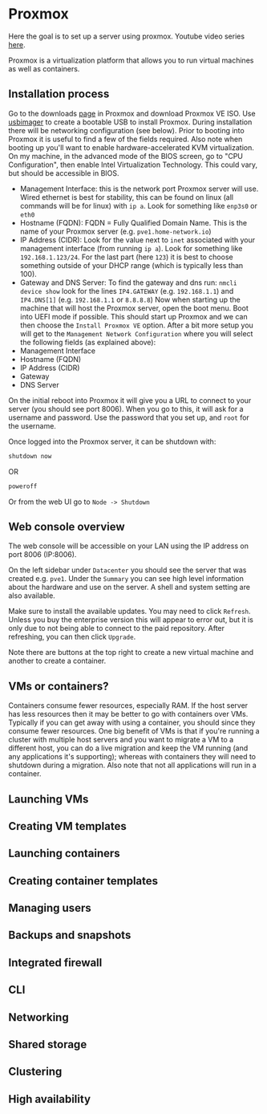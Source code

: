 # Proxmox

Here the goal is to set up a server using proxmox. Youtube video series [here](https://www.youtube.com/watch?v=LCjuiIswXGs).

Proxmox is a virtualization platform that allows you to run virtual machines as well as containers.

## Installation process

Go to the downloads [page](https://www.proxmox.com/en/downloads) in Proxmox and download Proxmox VE ISO.
Use [usbimager](https://gitlab.com/bztsrc/usbimager) to create a bootable USB to install Proxmox.
During installation there will be networking configuration (see below). Prior to booting into Proxmox it is useful to find a few of the fields required. Also note when booting up you'll want to enable hardware-accelerated KVM virtualization. On my machine, in the advanced mode of the BIOS screen, go to "CPU Configuration", then enable Intel Virtualization Technology. This could vary, but should be accessible in BIOS.
- Management Interface: this is the network port Proxmox server will use. Wired ethernet is best for stability, this can be found on linux (all commands will be for linux) with `ip a`. Look for something like `enp3s0` or `eth0`
- Hostname (FQDN): FQDN = Fully Qualified Domain Name. This is the name of your Proxmox server (e.g. `pve1.home-network.io`)
- IP Address (CIDR): Look for the value next to `inet` associated with your management interface (from running `ip a`). Look for something like `192.168.1.123/24`. For the last part (here `123`) it is best to choose something outside of your DHCP range (which is typically less than 100).
- Gateway and DNS Server: To find the gateway and dns run: `nmcli device show` look for the lines `IP4.GATEWAY` (e.g. `192.168.1.1`) and `IP4.DNS[1]` (e.g. `192.168.1.1` or `8.8.8.8`)
Now when starting up the machine that will host the Proxmox server, open the boot menu. Boot into UEFI mode if possible. This should start up Proxmox and we can then choose the `Install Proxmox VE` option.
After a bit more setup you will get to the `Management Network Configuration` where you will select the following fields (as explained above): 
- Management Interface
- Hostname (FQDN)
- IP Address (CIDR)
- Gateway
- DNS Server

On the initial reboot into Proxmox it will give you a URL to connect to your server (you should see port 8006). When you go to this, it will ask for a username and password. Use the password that you set up, and `root` for the username.

Once logged into the Proxmox server, it can be shutdown with:
```bash
shutdown now
```
OR
```bash
poweroff
```

Or from the web UI go to `Node -> Shutdown`

## Web console overview

The web console will be accessible on your LAN using the IP address on port 8006 (IP:8006).

On the left sidebar under `Datacenter` you should see the server that was created e.g. `pve1`. Under the `Summary` you can see high level information about the hardware and use on the server. A shell and system setting are also available.

Make sure to install the available updates. You may need to click `Refresh`. Unless you buy the enterprise version this will appear to error out, but it is only due to not being able to connect to the paid repository. After refreshing, you can then click `Upgrade`.

Note there are buttons at the top right to create a new virtual machine and another to create a container.

## VMs or containers?

Containers consume fewer resources, especially RAM. If the host server has less resources then it may be better to go with containers over VMs. Typically if you can get away with using a container, you should since they consume fewer resources. One big benefit of VMs is that if you're running a cluster with multiple host servers and you want to migrate a VM to a different host, you can do a live migration and keep the VM running (and any applications it's supporting); whereas with containers they will need to shutdown during a migration. Also note that not all applications will run in a container.

## Launching VMs
## Creating VM templates
## Launching containers
## Creating container templates
## Managing users
## Backups and snapshots
## Integrated firewall
## CLI
## Networking
## Shared storage
## Clustering
## High availability